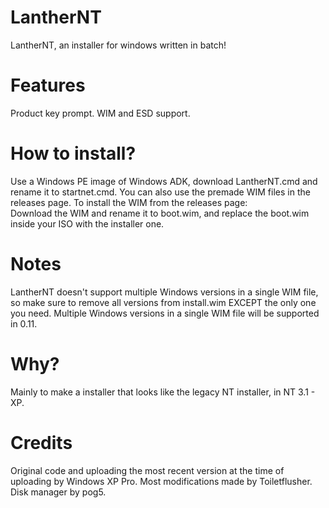 # LantherNT
LantherNT, an installer for windows written in batch!
# Features
Product key prompt.
WIM and ESD support.

# How to install?
Use a Windows PE image of Windows ADK, download LantherNT.cmd and rename it to startnet.cmd.
You can also use the premade WIM files in the releases page.
To install the WIM from the releases page: <br />
Download the WIM and rename it to boot.wim, and replace the boot.wim inside your ISO with the installer one. <br />
# Notes
LantherNT doesn't support multiple Windows versions in a single WIM file, so make sure to remove all versions from install.wim EXCEPT the only one you need.
Multiple Windows versions in a single WIM file will be supported in 0.11.
# Why?
Mainly to make a installer that looks like the legacy NT installer, in NT 3.1 - XP.
# Credits
Original code and uploading the most recent version at the time of uploading by Windows XP Pro.
Most modifications made by Toiletflusher.
Disk manager by pog5.
